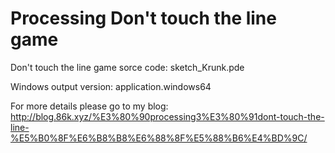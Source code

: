 # Processing Don't touch the line game
Don't touch the line game sorce code:
sketch_Krunk.pde

Windows output version:
application.windows64

For more details please go to my blog:
http://blog.86k.xyz/%E3%80%90processing3%E3%80%91dont-touch-the-line-%E5%B0%8F%E6%B8%B8%E6%88%8F%E5%88%B6%E4%BD%9C/
